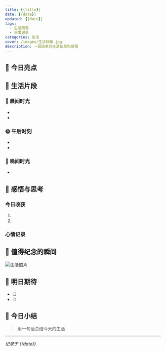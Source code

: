 ```yaml
---
title: {{title}}
date: {{date}}
updated: {{date}}
tags:
  - 生活随笔
  - 日常记录
categories: 生活
cover: /images/生活封面.jpg
description: 一段简单的生活记录和感悟
---
```


## 🌟 今日亮点

<!-- 记录今天最值得回忆的瞬间 -->

## 📖 生活片段

### 🍳 晨间时光
- 
- 

### 🌞 午后时刻
- 
- 

### 🌙 晚间时光
- 

## 💭 感悟与思考

### 今日收获
1. 
2. 

### 心情记录
<!-- 记录今天的主要情绪和原因 -->

## 📸 值得纪念的瞬间

<!-- 可以插入图片或描述美好时刻 -->

![生活照片](/images/{{date}}-1.jpg)

## 🌈 明日期待

- [ ] 
- [ ] 

## 💫 今日小结

> 用一句话总结今天的生活

---

*记录于 {{date}}*